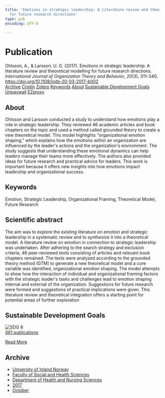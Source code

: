 ```yaml
---
title: 'Emotions in strategic leadership: A literature review and theoretical modelling
  for future research directions'
type: pub
encoding: UTF-8

---
```

<h1>Publication</h1>
<article id="csl-bib-container-YFZRN9NH" class="csl-bib-container">
  <div class="csl-bib-body"> <div class="csl-entry">Ohlsson, A., &#38; Larsson, U. G. (2017). Emotions in strategic leadership: A literature review and theoretical modelling for future research directions. <i>International Journal of Organization Theory and Behavior</i>, <i>20</i>(3), 311–340. <a href="https://doi.org/10.1108/ijotb-20-03-2017-b002">https://doi.org/10.1108/ijotb-20-03-2017-b002</a></div> </div>
  <div class="csl-bib-buttons">
    <a href="#taxonomy-article-YFZRN9NH" alt="archive" class="csl-bib-button">Archive</a>
    <a href="https://app.cristin.no/results/show.jsf?id=1502133" alt="Cristin" class="csl-bib-button">Cristin</a>
    <a href="http://zotero.org/groups/5881554/items/YFZRN9NH" alt="Zotero" class="csl-bib-button">Zotero</a>
    <a href="#keywords-article-YFZRN9NH" alt="keywords" class="csl-bib-button">Keywords</a>
    <a href="#about-article-YFZRN9NH" alt="about_pub" class="csl-bib-button">About</a>
    <a href="#sdg-article-YFZRN9NH" alt="sdg" class="csl-bib-button">Sustainable Development Goals</a>
    <a href="https://doi.org/10.1108/ijotb-20-03-2017-b002" alt="Unpaywall" class="csl-bib-button">Unpaywall</a>
    <a href="https://doi.org/10.1108/ijotb-20-03-2017-b002" alt="EZproxy" class="csl-bib-button">EZproxy</a>
  </div>
  <div id="csl-bib-meta-container-YFZRN9NH"></div>
</article>
<div id="csl-bib-meta-YFZRN9NH" class="csl-bib-meta">
  <article id="about-article-YFZRN9NH" class="about_pub-article">
    <h1>About</h1>
    Ohlsson and Larsson conducted a study to understand how emotions play a role in strategic leadership. They reviewed 46 academic articles and book chapters on the topic and used a method called grounded theory to create a new theoretical model. This model highlights "organizational emotion shaping," which explains how the emotions within an organization are influenced by the leader's actions and the organization's environment. The study suggests that understanding these emotional dynamics can help leaders manage their teams more effectively. The authors also provided ideas for future research and practical advice for leaders. This work is important because it offers new insights into how emotions impact leadership and organizational success.
  </article>
  <article id="keywords-article-YFZRN9NH" class="keywords-article">
    <h1>Keywords</h1>
    Emotion, Strategic Leadership, Organizational Framing, Theoretical Model, Future Research
  </article>
  <article id="abstract-article-YFZRN9NH" class="abstract-article">
    <h1>Scientific abstract</h1>
    The aim was to explore the existing literature on emotion and strategic leadership in a systematic review and to synthesize it into a theoretical model. A literature review on emotion in connection to strategic leadership was undertaken. After adhering to the search strategy and exclusion criteria, 46 peer-reviewed texts consisting of articles and relevant book chapters remained. The texts were analyzed according to the grounded theory method (GTM) to generate a new theoretical model and a core variable was identified, organizational emotion shaping. The model attempts to show how the interaction of individual and organizational framing factors with the strategic leader's tasks and challenges lead to emotion shaping internal and external of the organization. Suggestions for future research were formed and suggestions of practical implications were given. This literature review and theoretical integration offers a starting point for potential areas of further exploration
  </article>
  <article id="sdg-article-YFZRN9NH" class="sdg-article">
    <h1>Sustainable Development Goals</h1>
    <div class="sdg-container"><div id="sdg8" class="sdg">
        <img src="{{< params subfolder >}}images/sdg/sdg08_en.png" class="image" alt="SDG 8">
        <div class="sdg-overlay">
          <a href="{{< params subfolder >}}en/archive/?sdg=8#archive" class="sdg-publication-count"><span>461</span> publications</a>
          <p><a href="https://sdgs.un.org/goals/goal8" class="sdg-read-more">Read More</a></p>
        </div>
      </div></div>
  </article>
  <article id="taxonomy-article-YFZRN9NH" class="taxonomy-article">
    <h1>Archive</h1>
    <ul>
      <li><a href="{{< params subfolder >}}en/archive/?key=3DCRN523">University of Inland Norway</a></li>
      <li><a href="{{< params subfolder >}}en/archive/?key=IDKFS3MX">Faculty of Social and Health Sciences</a></li>
      <li><a href="{{< params subfolder >}}en/archive/?key=GTV4ECMZ">Department of Health and Nursing Sciences</a></li>
      <li><a href="{{< params subfolder >}}en/archive/?key=QV2QKSDS">2017</a></li>
      <li><a href="{{< params subfolder >}}en/archive/?key=5H5AWTPI">October</a></li>
    </ul>
  </article>
</div>
